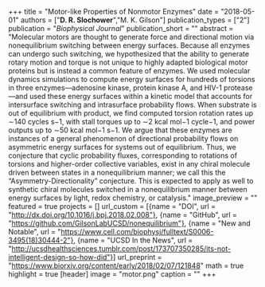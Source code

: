 +++
title = "Motor-like Properties of Nonmotor Enzymes"
date = "2018-05-01"
authors = ["**D. R. Slochower**","M. K. Gilson"]
publication_types = ["2"]
publication = "_Biophysical Journal_"
publication_short = ""
abstract = "Molecular motors are thought to generate force and directional motion via nonequilibrium switching between energy surfaces. Because all enzymes can undergo such switching, we hypothesized that the ability to generate rotary motion and torque is not unique to highly adapted biological motor proteins but is instead a common feature of enzymes. We used molecular dynamics simulations to compute energy surfaces for hundreds of torsions in three enzymes—adenosine kinase, protein kinase A, and HIV-1 protease—and used these energy surfaces within a kinetic model that accounts for intersurface switching and intrasurface probability flows. When substrate is out of equilibrium with product, we find computed torsion rotation rates up ∼140 cycles s−1, with stall torques up to ∼2 kcal mol−1 cycle−1, and power outputs up to ∼50 kcal mol−1 s−1. We argue that these enzymes are instances of a general phenomenon of directional probability flows on asymmetric energy surfaces for systems out of equilibrium. Thus, we conjecture that cyclic probability fluxes, corresponding to rotations of torsions and higher-order collective variables, exist in any chiral molecule driven between states in a nonequilibrium manner; we call this the “Asymmetry-Directionality” conjecture. This is expected to apply as well to synthetic chiral molecules switched in a nonequilibrium manner between energy surfaces by light, redox chemistry, or catalysis."
image_preview = ""
featured = true
projects = []
url_custom = [{name = "DOI", url = "http://dx.doi.org/10.1016/j.bpj.2018.02.008"},
{name = "GitHub", url = "https://github.com/GilsonLabUCSD/nonequilibrium"},
{name = "New and Notable", url = "https://www.cell.com/biophysj/fulltext/S0006-3495(18)30444-2"},
{name = "UCSD In the News", url = "http://ucsdhealthsciences.tumblr.com/post/173707350285/its-not-intelligent-design-so-how-did"}]
url_preprint = "https://www.biorxiv.org/content/early/2018/02/07/121848"
math = true
highlight = true
[header]
image = "motor.png"
caption = ""
+++
